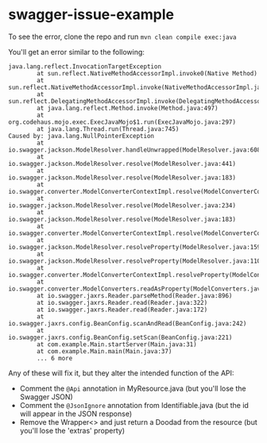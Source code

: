 # swagger-issue-example

To see the error, clone the repo and run `mvn clean compile exec:java`

You'll get an error similar to the following:
```
java.lang.reflect.InvocationTargetException
        at sun.reflect.NativeMethodAccessorImpl.invoke0(Native Method)
        at sun.reflect.NativeMethodAccessorImpl.invoke(NativeMethodAccessorImpl.java:62)
        at sun.reflect.DelegatingMethodAccessorImpl.invoke(DelegatingMethodAccessorImpl.java:43)
        at java.lang.reflect.Method.invoke(Method.java:497)
        at org.codehaus.mojo.exec.ExecJavaMojo$1.run(ExecJavaMojo.java:297)
        at java.lang.Thread.run(Thread.java:745)
Caused by: java.lang.NullPointerException
        at io.swagger.jackson.ModelResolver.handleUnwrapped(ModelResolver.java:608)
        at io.swagger.jackson.ModelResolver.resolve(ModelResolver.java:441)
        at io.swagger.jackson.ModelResolver.resolve(ModelResolver.java:183)
        at io.swagger.converter.ModelConverterContextImpl.resolve(ModelConverterContextImpl.java:100)
        at io.swagger.jackson.ModelResolver.resolve(ModelResolver.java:234)
        at io.swagger.jackson.ModelResolver.resolve(ModelResolver.java:183)
        at io.swagger.converter.ModelConverterContextImpl.resolve(ModelConverterContextImpl.java:100)
        at io.swagger.jackson.ModelResolver.resolveProperty(ModelResolver.java:159)
        at io.swagger.jackson.ModelResolver.resolveProperty(ModelResolver.java:110)
        at io.swagger.converter.ModelConverterContextImpl.resolveProperty(ModelConverterContextImpl.java:80)
        at io.swagger.converter.ModelConverters.readAsProperty(ModelConverters.java:58)
        at io.swagger.jaxrs.Reader.parseMethod(Reader.java:896)
        at io.swagger.jaxrs.Reader.read(Reader.java:322)
        at io.swagger.jaxrs.Reader.read(Reader.java:172)
        at io.swagger.jaxrs.config.BeanConfig.scanAndRead(BeanConfig.java:242)
        at io.swagger.jaxrs.config.BeanConfig.setScan(BeanConfig.java:221)
        at com.example.Main.startServer(Main.java:31)
        at com.example.Main.main(Main.java:37)
        ... 6 more
```

Any of these will fix it, but they alter the intended function of the API:
* Comment the `@Api` annotation in MyResource.java (but you'll lose the Swagger JSON)
* Comment the `@JsonIgnore` annotation from Identifiable.java (but the id will appear in the JSON response)
* Remove the Wrapper<> and just return a Doodad from the resource (but you'll lose the 'extras' property)
